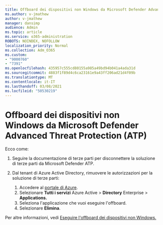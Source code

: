```yaml
---
title: Offboard dei dispositivi non Windows da Microsoft Defender Advanced Threat Protection (ATP)
ms.author: v-jmathew
author: v-jmathew
manager: dansimp
audience: Admin
ms.topic: article
ms.service: o365-administration
ROBOTS: NOINDEX, NOFOLLOW
localization_priority: Normal
ms.collection: Adm_O365
ms.custom:
- "9000760"
- "7391"
ms.openlocfilehash: 435957c555cd80155a985a49bd94b041a4ada31d
ms.sourcegitcommit: 4883f1f89d4c6ca23161e9a43ff206ad21d4f09b
ms.translationtype: MT
ms.contentlocale: it-IT
ms.lasthandoff: 03/08/2021
ms.locfileid: "50530219"
---
```

# <a name="offboard-non-windows-devices-from-microsoft-defender-advanced-threat-protection-atp"></a>Offboard dei dispositivi non Windows da Microsoft Defender Advanced Threat Protection (ATP)

Ecco come:

1. Seguire la documentazione di terze parti per disconnettere la soluzione di terze parti da Microsoft Defender ATP.
2. Dal tenant di Azure Active Directory, rimuovere le autorizzazioni per la soluzione di terze parti:

    1. Accedere al [portale di Azure](https://go.microsoft.com/fwlink/?linkid=2125612).
    1. Selezionare **Tutti i servizi** Azure Active  >  **Directory** Enterprise  >  **Applications.**
    1. Seleziona l'applicazione che vuoi eseguire l'offboard.
    1. Selezionare **Elimina**.

Per altre informazioni, vedi [Eseguire l'offboard dei dispositivi non Windows.](https://go.microsoft.com/fwlink/?linkid=2143630)
